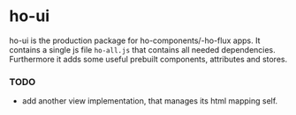 # ho-ui

ho-ui is the production package for ho-components/-ho-flux apps. It contains a single js file `ho-all.js` that contains all needed dependencies. Furthermore it adds some useful prebuilt components, attributes and stores.

### TODO

* add another view implementation, that manages its html mapping self.
